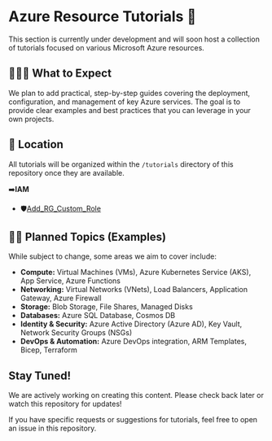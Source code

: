 # Azure Resource Tutorials 🚀

This section is currently under development and will soon host a collection of tutorials focused on various Microsoft Azure resources.

## 🙋🏻‍♂️ What to Expect

We plan to add practical, step-by-step guides covering the deployment, configuration, and management of key Azure services. The goal is to provide clear examples and best practices that you can leverage in your own projects.

## 🔎 Location

All tutorials will be organized within the `/tutorials` directory of this repository once they are available.

➡️**IAM**
- 🛡️[Add_RG_Custom_Role](./iam/add_rg_custom_role.md)

## ✍🏻 Planned Topics (Examples)

While subject to change, some areas we aim to cover include:

*   **Compute:** Virtual Machines (VMs), Azure Kubernetes Service (AKS), App Service, Azure Functions
*   **Networking:** Virtual Networks (VNets), Load Balancers, Application Gateway, Azure Firewall
*   **Storage:** Blob Storage, File Shares, Managed Disks
*   **Databases:** Azure SQL Database, Cosmos DB
*   **Identity & Security:** Azure Active Directory (Azure AD), Key Vault, Network Security Groups (NSGs)
*   **DevOps & Automation:** Azure DevOps integration, ARM Templates, Bicep, Terraform

## Stay Tuned!

We are actively working on creating this content. Please check back later or watch this repository for updates!

If you have specific requests or suggestions for tutorials, feel free to open an issue in this repository.
